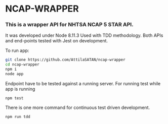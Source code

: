 # NCAP-WRAPPER

### This is a wrapper API for NHTSA NCAP 5 STAR API.

It was developed under Node 8.11.3
Used with TDD methodology. Both APIs and end-points tested with Jest on development.

To run app:

```bash
git clone https://github.com/AttilaSATAN/ncap-wrapper
cd ncap-wrapper
npm i
node app
```

Endpoint have to be tested against a running server. For running test while app is running
```
npm test
```

There is one more command for continuous test driven development.
```
npm run tdd
```